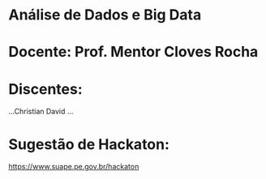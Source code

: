 # Análise de Dados e Big Data
# Docente: Prof. Mentor Cloves Rocha

# Discentes:
...Christian David
...

# Sugestão de Hackaton:
https://www.suape.pe.gov.br/hackaton
